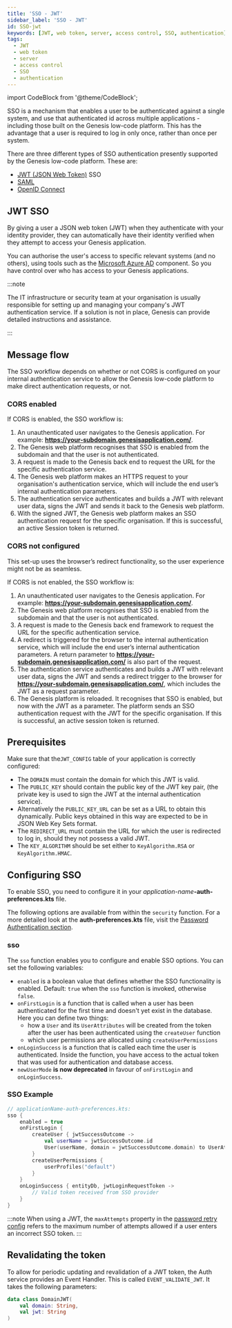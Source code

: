 ```yaml
---
title: 'SSO - JWT'
sidebar_label: 'SSO - JWT'
id: SSO-jwt
keywords: [JWT, web token, server, access control, SSO, authentication]
tags:
  - JWT
  - web token
  - server
  - access control
  - SSO
  - authentication
---
```



import CodeBlock from '@theme/CodeBlock';

SSO is a mechanism that enables a user to be authenticated against a single system, and use that authenticated id across multiple applications - including those built on the Genesis low-code platform. This has the advantage that a user is required to log in only once, rather than once per system.

There are three different types of SSO authentication presently supported by the Genesis low-code platform. These are:

* [JWT (JSON Web Token)](https://jwt.io/introduction) SSO
* [SAML](https://en.wikipedia.org/wiki/Security_Assertion_Markup_Language)
* [OpenID Connect](https://openid.net/connect/)


## JWT SSO

By giving a user a JSON web token (JWT) when they authenticate with your identity provider, they can automatically have their identity verified when they attempt to access your Genesis application.

You can authorise the user's access to specific relevant systems (and no others), using tools such as the [Microsoft Azure AD](https://azure.microsoft.com/en-gb/services/active-directory/#overview) component. So you have control over who has access to your Genesis applications.

:::note

The IT infrastructure or security team at your organisation is usually responsible for setting up and managing your company's JWT authentication service. If a solution is not in place, Genesis can provide detailed instructions and assistance.

:::
## Message flow

The SSO workflow depends on whether or not CORS is configured on your internal authentication service to allow the Genesis low-code platform to make direct authentication requests, or not.

### CORS enabled

If CORS is enabled, the SSO workflow is:

1. An unauthenticated user navigates to the Genesis application. For example: **https://your-subdomain.genesisapplication.com/**.
2. The Genesis web platform recognises that SSO is enabled from the subdomain and that the user is not authenticated.
3. A request is made to the Genesis back end to request the URL for the specific authentication service.
4. The Genesis web platform makes an HTTPS request to your organisation's authentication service, which will include the end user’s internal authentication parameters.
5. The authentication service authenticates and builds a JWT with relevant user data, signs the JWT and sends it back to the Genesis web platform.
6. With the signed JWT, the Genesis web platform makes an SSO authentication request for the specific organisation. If this is successful, an active Session token is returned.

### CORS not configured

This set-up uses the browser’s redirect functionality, so the user experience might not be as seamless.

If CORS is not enabled, the SSO workflow is:

1. An unauthenticated user navigates to the Genesis application. For example: **https://your-subdomain.genesisapplication.com/**.
2. The Genesis web platform recognises that SSO is enabled from the subdomain and that the user is not authenticated.
3. A request is made to the Genesis back end framework to request the URL for the specific authentication service.
4. A redirect is triggered for the browser to the internal authentication service, which will include the end user’s internal authentication parameters. A return parameter to **https://your-subdomain.genesisapplication.com/** is also part of the request.
5. The authentication service authenticates and builds a JWT with relevant user data, signs the JWT and sends a redirect trigger to the browser for **https://your-subdomain.genesisapplication.com/**, which includes the JWT as a request parameter.
6. The Genesis platform is reloaded. It recognises that SSO is enabled, but now with the JWT as a parameter. The platform sends an SSO authentication request with the JWT for the specific organisation. If this is successful, an active session token is returned.


## Prerequisites

Make sure that the`JWT_CONFIG` table of your application is correctly configured:

* The `DOMAIN` must contain the domain for which this JWT is valid.
* The `PUBLIC_KEY` should contain the public key of the JWT key pair, (the private key is used to sign the JWT at the internal authentication service).
* Alternatively the `PUBLIC_KEY_URL` can be set as a URL to obtain this dynamically. Public keys obtained in this way are expected to be in JSON Web Key Sets format.
* The `REDIRECT_URL` must contain the URL for which the user is redirected to log in, should they not possess a valid JWT.
* The `KEY_ALGORITHM` should be set either to `KeyAlgorithm.RSA` or `KeyAlgorithm.HMAC`.

## Configuring SSO

To enable SSO, you need to configure it in your _application-name_**-auth-preferences.kts** file.

The following options are available from within the `security` function. For a more detailed look at the **auth-preferences.kts** file, visit the [Password Authentication section](../../../server/access-control/password-authentication/).

### sso
The `sso` function enables you to configure and enable SSO options. You can set the following variables:

* `enabled` is a boolean value that defines whether the SSO functionality is enabled. Default: `true` when the `sso` function is invoked, otherwise `false`.
* `onFirstLogin` is a function that is called when a user has been authenticated for the first time and doesn't yet exist in the database. Here you can define two things:
  * how a `User` and its `UserAttributes` will be created from the token after the user has been authenticated using the `createUser` function
  * which user permissions are allocated using `createUserPermissions`
* `onLoginSuccess` is a function that is called each time the user is authenticated. Inside the function, you have access to the actual token that was used for authentication and database access.
* `newUserMode` **is now deprecated** in favour of `onFirstLogin` and `onLoginSuccess`.

### SSO Example
```kotlin
// applicationName-auth-preferences.kts:
sso {
    enabled = true
    onFirstLogin {
        createUser { jwtSuccessOutcome ->
            val userName = jwtSuccessOutcome.id
            User(userName, domain = jwtSuccessOutcome.domain) to UserAttributes(userName)
        }
        createUserPermissions {
            userProfiles("default")
        }
    }
    onLoginSuccess { entityDb, jwtLoginRequestToken ->
        // Valid token received from SSO provider
    }
}
```
:::note
When using a JWT, the `maxAttempts` property in the [password retry config](../../../server/access-control/password-authentication#passwordretry) 
refers to the maximum number of attempts allowed if a user enters an incorrect SSO token.
:::

## Revalidating the token

To allow for periodic updating and revalidation of a JWT token, the Auth service provides an Event Handler. This is called `EVENT_VALIDATE_JWT`. It takes the following parameters:

```kotlin
data class DomainJWT(
    val domain: String,
    val jwt: String
)
```

